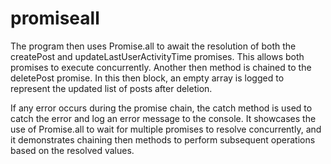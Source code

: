 # promiseall
The program then uses Promise.all to await the resolution of both the createPost and updateLastUserActivityTime promises. This allows both promises to execute concurrently.
Another then method is chained to the deletePost promise. In this then block, an empty array is logged to represent the updated list of posts after deletion.

If any error occurs during the promise chain, the catch method is used to catch the error and log an error message to the console.
 It showcases the use of Promise.all to wait for multiple promises to resolve concurrently, and it demonstrates chaining then methods to perform subsequent operations based on the resolved values.
